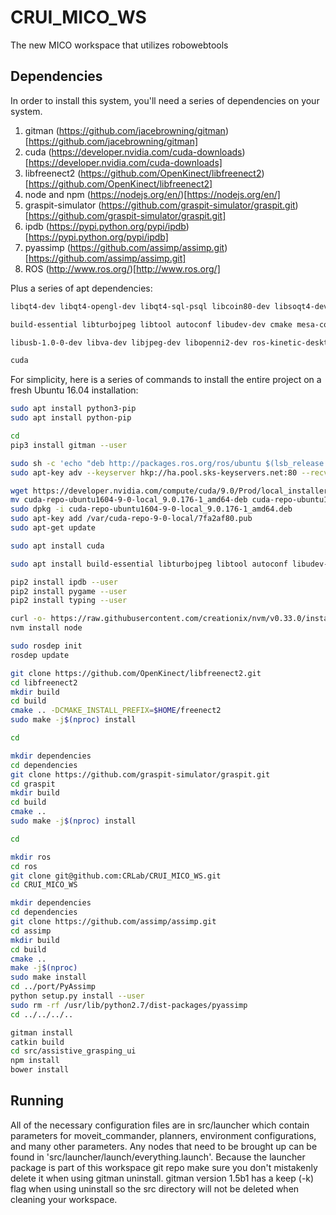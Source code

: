 # CRUI_MICO_WS
The new MICO workspace that utilizes robowebtools

## Dependencies
In order to install this system, you'll need a series of dependencies on your system.
1. gitman (https://github.com/jacebrowning/gitman)[https://github.com/jacebrowning/gitman]
2. cuda (https://developer.nvidia.com/cuda-downloads)[https://developer.nvidia.com/cuda-downloads]
3. libfreenect2 (https://github.com/OpenKinect/libfreenect2)[https://github.com/OpenKinect/libfreenect2]
4. node and npm (https://nodejs.org/en/)[https://nodejs.org/en/]
5. graspit-simulator (https://github.com/graspit-simulator/graspit.git)[https://github.com/graspit-simulator/graspit.git]
6. ipdb (https://pypi.python.org/pypi/ipdb)[https://pypi.python.org/pypi/ipdb]
7. pyassimp (https://github.com/assimp/assimp.git)[https://github.com/assimp/assimp.git]
8. ROS (http://www.ros.org/)[http://www.ros.org/]

Plus a series of apt dependencies:
```bash
libqt4-dev libqt4-opengl-dev libqt4-sql-psql libcoin80-dev libsoqt4-dev libblas-dev liblapack-dev libqhull-dev libeigen3-dev # Graspit

build-essential libturbojpeg libtool autoconf libudev-dev cmake mesa-common-dev freeglut3-dev libxrandr-dev doxygen libxi-dev libjpeg-turbo8-dev pkg-config beignet-dev libglfw3-dev python-pyaudio

libusb-1.0-0-dev libva-dev libjpeg-dev libopenni2-dev ros-kinetic-desktop-full ros-kinetic-moveit ros-kinetic-ar-track-alvar ros-kinetic-manipulation-msgs ros-kinetic-pcl-ros ocl-icd-libopencl1 libqt4-dev libqt4-opengl-dev libqt4-sql-psql libcoin80-dev libsoqt4-dev libblas-dev liblapack-dev libqhull-dev libeigen3-dev ros-kinetic-trac-ik* ros-kinetic-rosbridge-*

cuda
```

For simplicity, here is a series of commands to install the entire project on a fresh Ubuntu 16.04 installation:
```bash
sudo apt install python3-pip
sudo apt install python-pip

cd
pip3 install gitman --user

sudo sh -c 'echo "deb http://packages.ros.org/ros/ubuntu $(lsb_release -sc) main" > /etc/apt/sources.list.d/ros-latest.list'
sudo apt-key adv --keyserver hkp://ha.pool.sks-keyservers.net:80 --recv-key 421C365BD9FF1F717815A3895523BAEEB01FA116

wget https://developer.nvidia.com/compute/cuda/9.0/Prod/local_installers/cuda-repo-ubuntu1604-9-0-local_9.0.176-1_amd64-deb
mv cuda-repo-ubuntu1604-9-0-local_9.0.176-1_amd64-deb cuda-repo-ubuntu1604-9-0-local_9.0.176-1_amd64.deb
sudo dpkg -i cuda-repo-ubuntu1604-9-0-local_9.0.176-1_amd64.deb
sudo apt-key add /var/cuda-repo-9-0-local/7fa2af80.pub
sudo apt-get update

sudo apt install cuda

sudo apt install build-essential libturbojpeg libtool autoconf libudev-dev cmake mesa-common-dev freeglut3-dev libxrandr-dev doxygen libxi-dev libjpeg-turbo8-dev pkg-config beignet-dev libglfw3-dev libusb-1.0-0-dev libva-dev libjpeg-dev libopenni2-dev ros-kinetic-desktop-full ros-kinetic-moveit ros-kinetic-ar-track-alvar ros-kinetic-manipulation-msgs ros-kinetic-pcl-ros ocl-icd-libopencl1 libqt4-dev libqt4-opengl-dev libqt4-sql-psql libcoin80-dev libsoqt4-dev libblas-dev liblapack-dev libqhull-dev libeigen3-dev ros-kinetic-rosbridge-* ros-kinetic-trac-ik*

pip2 install ipdb --user
pip2 install pygame --user
pip2 install typing --user

curl -o- https://raw.githubusercontent.com/creationix/nvm/v0.33.0/install.sh | bash
nvm install node

sudo rosdep init
rosdep update

git clone https://github.com/OpenKinect/libfreenect2.git
cd libfreenect2
mkdir build
cd build
cmake .. -DCMAKE_INSTALL_PREFIX=$HOME/freenect2
sudo make -j$(nproc) install

cd

mkdir dependencies
cd dependencies
git clone https://github.com/graspit-simulator/graspit.git
cd graspit
mkdir build
cd build
cmake ..
sudo make -j$(nproc) install

cd

mkdir ros
cd ros
git clone git@github.com:CRLab/CRUI_MICO_WS.git
cd CRUI_MICO_WS

mkdir dependencies
cd dependencies
git clone https://github.com/assimp/assimp.git
cd assimp
mkdir build
cd build
cmake ..
make -j$(nproc)
sudo make install
cd ../port/PyAssimp
python setup.py install --user
sudo rm -rf /usr/lib/python2.7/dist-packages/pyassimp
cd ../../../..

gitman install
catkin build
cd src/assistive_grasping_ui
npm install
bower install
```


## Running
All of the necessary configuration files are in src/launcher which contain parameters for moveit_commander, planners, environment configurations, and many other parameters. Any nodes that need to be brought up can be found in 'src/launcher/launch/everything.launch'. Because the launcher package is part of this workspace git repo make sure you don't mistakenly delete it when using gitman uninstall. gitman version 1.5b1 has a keep (-k) flag when using uninstall so the src directory will not be deleted when cleaning your workspace. 

